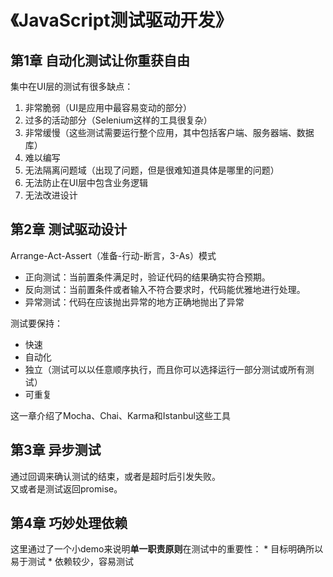 # 《JavaScript测试驱动开发》

## 第1章 自动化测试让你重获自由
集中在UI层的测试有很多缺点：
1. 非常脆弱（UI是应用中最容易变动的部分）
2. 过多的活动部分（Selenium这样的工具很复杂）
3. 非常缓慢（这些测试需要运行整个应用，其中包括客户端、服务器端、数据库）
4. 难以编写
5. 无法隔离问题域（出现了问题，但是很难知道具体是哪里的问题）
6. 无法防止在UI层中包含业务逻辑
7. 无法改进设计

## 第2章 测试驱动设计
Arrange-Act-Assert（准备-行动-断言，3-As）模式
* 正向测试：当前置条件满足时，验证代码的结果确实符合预期。
* 反向测试：当前置条件或者输入不符合要求时，代码能优雅地进行处理。
* 异常测试：代码在应该抛出异常的地方正确地抛出了异常

测试要保持：
* 快速
* 自动化
* 独立（测试可以以任意顺序执行，而且你可以选择运行一部分测试或所有测试）
* 可重复

这一章介绍了Mocha、Chai、Karma和Istanbul这些工具

## 第3章 异步测试
通过回调来确认测试的结束，或者是超时后引发失败。<Br>
又或者是测试返回promise。

## 第4章 巧妙处理依赖
这里通过了一个小demo来说明**单一职责原则**在测试中的重要性：
    * 目标明确所以易于测试
    * 依赖较少，容易测试